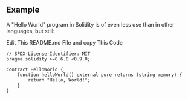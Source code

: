 ## Example

A "Hello World" program in Solidity is of even less use than in other languages, but still:

Edit This README.md File and copy This Code

```solidity
// SPDX-License-Identifier: MIT
pragma solidity >=0.6.0 <0.9.0;

contract HelloWorld {
    function helloWorld() external pure returns (string memory) {
        return "Hello, World!";
    }
}
```
